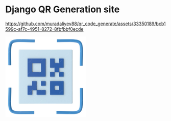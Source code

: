 # Django QR Generation site


https://github.com/muradaliyev88/qr_code_generate/assets/33350189/bcb1599c-af7c-4951-8272-8fbfbbf0ecde


<img src="static/images/qr-code-area-3d-illustration_118019-6256.jpg" width=50% height=50%>
